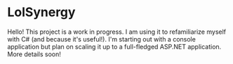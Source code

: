 # LolSynergy

Hello! This project is a work in progress. I am using it to refamiliarize myself with C# (and because it's useful!). I'm starting out with a console application but plan on scaling it up to a full-fledged ASP.NET application. More details soon!